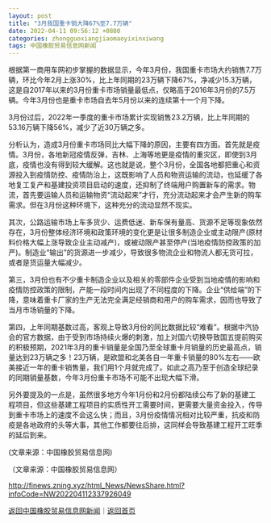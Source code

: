 ```yaml
---
layout: post
title: "3月我国重卡销大降67%至7.7万辆"
date: 2022-04-11 09:56:12 +0800
categories: zhongguoxiangjiaomaoyixinxiwang
tags: 中国橡胶贸易信息网新闻
---
```

<p>根据第一商用车网初步掌握的数据显示，今年3月份，我国重卡市场大约销售7.7万辆，环比今年2月上涨30%，比上年同期的23万辆下降67%，净减少15.3万辆，这是自2017年以来的3月份重卡市场销量最低点，仅略高于2016年3月份的7.5万辆。今年3月份也是重卡市场自去年5月份以来的连续第十一个月下降。</p>
 <p>3月份过后，2022年一季度的重卡市场累计实现销售23.2万辆，比上年同期的53.16万辆下降56%，减少了近30万辆之多。</p>
 <p>分析认为，造成3月份重卡市场同比大幅下降的原因，主要有四方面。首先就是疫情。3月份，各地新冠疫情反弹，吉林、上海等地更是疫情的重灾区，即使到3月底，疫情也没有得到较大缓解。这也就是说，整个3月份，全国各地都把重心和资源投入到疫情防控、疫情防治上，这既影响了人员和物资运输的流动，也延缓了各地复工复产和基建投资项目启动的速度，还抑制了终端用户购置新车的需求。物流，首先要运输人员和运输物资“流动起来”才行，充分流动起来才会产生新的购车需求。但在3月份这种环境下，这种充分的流动显然不现实。</p>
 <p>其次，公路运输市场上车多货少、运费低迷、新车保有量高、货源不足等现象依然存在，3月份整体经济环境和政策环境的变化更是让很多制造企业或主动限产(原材料价格大幅上涨导致企业主动减产)，或被动限产甚至停产(当地疫情防控政策的加严)。制造业“输出”的货源进一步减少，导致很多物流企业和物流人都无货可拉，或者是货运量大幅减少。</p>
 <p>第三，3月份也有不少重卡制造企业以及相关的零部件企业受到当地疫情的影响和疫情防控政策的限制，产能一段时间内出现了不同程度的下降。企业“供给端”的下降，意味着重卡厂家的生产无法完全满足经销商和用户的购车需求，因而也导致了当月市场销量的下降。</p>
 <p>第四，上年同期基数过高，客观上导致3月份的同比数据比较“难看”。根据中汽协会的官方数据，由于受到市场持续火爆的刺激，加上对国六切换导致国五提前购买的积极预期，2021年3月的重卡销量是全国乃至全球重卡月销量的历史最高点，销量达到23万辆之多！23万辆，是欧盟和北美各自一年重卡销量的80%左右——欧美接近一年的重卡销售量，我们用1个月就完成了。如此之高乃至于创造全球纪录的同期销量基数，今年3月份重卡市场不可能不出现大幅下滑。</p>
 <p>另外要提及的一点是，虽然很多地方今年1月份和2月份都陆续公布了新的基建工程项目，但这些基建工程项目的实质性开工需要时间，更需要大量资金投入，传导到重卡市场上的速度不会这么快；而且，3月份疫情情况相对比较严重，抗疫和防疫是各地政府的头等大事，其他工作都要往后排，这同样会导致基建工程开工旺季的延后到来。</p>
 <p>(文章来源：中国橡胶贸易信息网)</p><p class="em_media">（文章来源：中国橡胶贸易信息网）</p>

<http://finews.zning.xyz/html_News/NewsShare.html?infoCode=NW202204112337926049>

[返回中国橡胶贸易信息网新闻](//finews.withounder.com/category/zhongguoxiangjiaomaoyixinxiwang.html)｜[返回首页](//finews.withounder.com/)